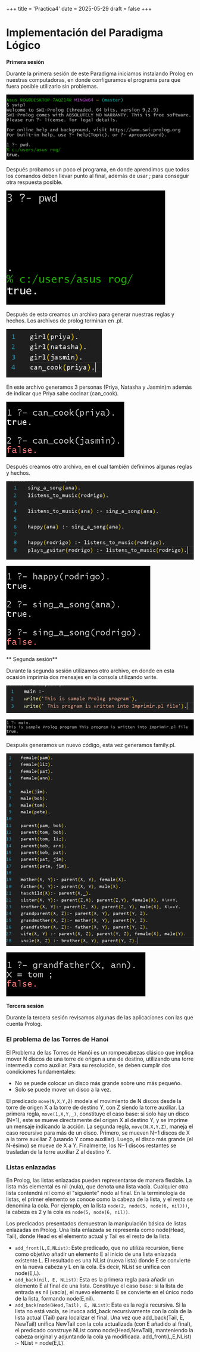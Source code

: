 +++
title = 'Practica4'
date = 2025-05-29
draft = false
+++

# **Implementación del Paradigma Lógico**

**Primera sesión**

Durante la primera sesión de este Paradigma iniciamos instalando Prolog en nuestras computadoras, en donde configuramos el programa para que fuera posible utilizarlo sin problemas.

![Instalacion de Prolog](imagenes/instalacion.PNG)

Después probamos un poco el programa, en donde aprendimos que todos los comandos deben llevar punto al final, además de usar ; para conseguir otra respuesta posible.

![Comprobacion Punto](imagenes/Comprobacionpunto.PNG)

Después de esto creamos un archivo para generar nuestras reglas y hechos. Los archivos de prolog terminan en .pl.

![Creacion archivo 1](imagenes/Creacion1.PNG)

En este archivo generamos 3 personas (Priya, Natasha y Jasmin)m además de indicar que Priya sabe cocinar (can_cook).

![Prueba 1](imagenes/Prueba1.PNG)

Después creamos otro archivo, en el cual también definimos algunas reglas y hechos.

![Creacion archivo 2](imagenes/Creacion2.PNG)

![Prueba 2](imagenes/Prueba2.PNG)

** Segunda sesión**

Durante la segunda sesión utilizamos otro archivo, en donde en esta ocasión imprimía dos mensajes en la consola utilizando write.

![write creacion](imagenes/writecreacion.PNG)

![write prueba](imagenes/writeprueba.PNG)

Después generamos un nuevo código, esta vez generamos family.pl.

![Familia.pl](imagenes/familiacreacion.PNG)

![Familia uso](imagenes/Familiaprueba.PNG)

**Tercera sesión**

Durante la tercera sesión revisamos algunas de las aplicaciones con las que cuenta Prolog.

### El problema de las Torres de Hanoi

El Problema de las Torres de Hanói es un rompecabezas clásico que implica mover N discos de una torre de origen a una de destino, utilizando una torre intermedia como auxiliar. Para su resolución, se deben cumplir dos condiciones fundamentales:
-	No se puede colocar un disco más grande sobre uno más pequeño.
-	Solo se puede mover un disco a la vez.



El predicado `move(N,X,Y,Z)` modela el movimiento de N discos desde la torre de origen X a la torre de destino Y, con Z siendo la torre auxiliar. La primera regla, `move(1,X,Y,_)`, constituye el caso base: si solo hay un disco (N=1), este se mueve directamente del origen X al destino Y, y se imprime un mensaje indicando la acción. La segunda regla, `move(N,X,Y,Z)`, maneja el caso recursivo para más de un disco. Primero, se mueven N−1 discos de X a la torre auxiliar Z (usando Y como auxiliar). Luego, el disco más grande (el N-ésimo) se mueve de X a Y. Finalmente, los N−1 discos restantes se trasladan de la torre auxiliar Z al destino Y.

### Listas enlazadas
En Prolog, las listas enlazadas pueden representarse de manera flexible. La lista más elemental es nil (nula), que denota una lista vacía. Cualquier otra lista contendrá nil como el "siguiente" nodo al final. En la terminología de listas, el primer elemento se conoce como la cabeza de la lista, y el resto se denomina la cola. Por ejemplo, en la lista `node(2, node(5, node(6, nil)))`, la cabeza es 2 y la cola es `node(5, node(6, nil))`.

Los predicados presentados demuestran la manipulación básica de listas enlazadas en Prolog. Una lista enlazada se representa como node(Head, Tail), donde Head es el elemento actual y Tail es el resto de la lista.

-	`add_front(L,E,NList)`: Este predicado, que no utiliza recursión, tiene como objetivo añadir un elemento E al inicio de una lista enlazada existente L. El resultado es una NList (nueva lista) donde E se convierte en la nueva cabeza y L en la cola. Es decir, NList se unifica con node(E,L).
-	`add_back(nil, E, NList)`: Esta es la primera regla para añadir un elemento E al final de una lista. Constituye el caso base: si la lista de entrada es nil (vacía), el nuevo elemento E se convierte en el único nodo de la lista, formando node(E,nil).
-	`add_back(node(Head,Tail), E, NList)`: Esta es la regla recursiva. Si la lista no está vacía, se invoca add_back recursivamente con la cola de la lista actual (Tail) para localizar el final. Una vez que add_back(Tail, E, NewTail) unifica NewTail con la cola actualizada (con E añadido al final), el predicado construye NList como node(Head,NewTail), manteniendo la cabeza original y adjuntando la cola ya modificada.
add_front(L,E,NList) :- NList = node(E,L).
